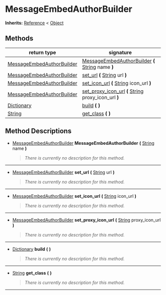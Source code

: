   
# MessageEmbedAuthorBuilder
  
**Inherits:** [Reference](https://docs.godotengine.org/en/3.5/classes/class_reference.html) < [Object](https://docs.godotengine.org/en/3.5/classes/class_object.html)  
  
  
## Methods
  
| return type                                                                     | signature                                                                                                                                                |
|---------------------------------------------------------------------------------|----------------------------------------------------------------------------------------------------------------------------------------------------------|
| [MessageEmbedAuthorBuilder](./class_messageembedauthorbuilder.md)               | [MessageEmbedAuthorBuilder](#method-MessageEmbedAuthorBuilder) **(** [String](https://docs.godotengine.org/en/3.5/classes/class_string.html) name **)**  |
| [MessageEmbedAuthorBuilder](./class_messageembedauthorbuilder.md)               | [set\_url](#method-set-url) **(** [String](https://docs.godotengine.org/en/3.5/classes/class_string.html) url **)**                                      |
| [MessageEmbedAuthorBuilder](./class_messageembedauthorbuilder.md)               | [set\_icon\_url](#method-set-icon-url) **(** [String](https://docs.godotengine.org/en/3.5/classes/class_string.html) icon\_url **)**                     |
| [MessageEmbedAuthorBuilder](./class_messageembedauthorbuilder.md)               | [set\_proxy\_icon\_url](#method-set-proxy-icon-url) **(** [String](https://docs.godotengine.org/en/3.5/classes/class_string.html) proxy\_icon\_url **)** |
| [Dictionary](https://docs.godotengine.org/en/3.5/classes/class_dictionary.html) | [build](#method-build) **(**  **)**                                                                                                                      |
| [String](https://docs.godotengine.org/en/3.5/classes/class_string.html)         | [get\_class](#method-get-class) **(**  **)**                                                                                                             |  
  
## Method Descriptions
  
- <a name="method-MessageEmbedAuthorBuilder"></a>[MessageEmbedAuthorBuilder](./class_messageembedauthorbuilder.md) **MessageEmbedAuthorBuilder** **(** [String](https://docs.godotengine.org/en/3.5/classes/class_string.html) name **)**  
  
	> *There is currently no description for this method.*  
________________

- <a name="method-set-url"></a>[MessageEmbedAuthorBuilder](./class_messageembedauthorbuilder.md) **set\_url** **(** [String](https://docs.godotengine.org/en/3.5/classes/class_string.html) url **)**  
  
	> *There is currently no description for this method.*  
________________

- <a name="method-set-icon-url"></a>[MessageEmbedAuthorBuilder](./class_messageembedauthorbuilder.md) **set\_icon\_url** **(** [String](https://docs.godotengine.org/en/3.5/classes/class_string.html) icon\_url **)**  
  
	> *There is currently no description for this method.*  
________________

- <a name="method-set-proxy-icon-url"></a>[MessageEmbedAuthorBuilder](./class_messageembedauthorbuilder.md) **set\_proxy\_icon\_url** **(** [String](https://docs.godotengine.org/en/3.5/classes/class_string.html) proxy\_icon\_url **)**  
  
	> *There is currently no description for this method.*  
________________

- <a name="method-build"></a>[Dictionary](https://docs.godotengine.org/en/3.5/classes/class_dictionary.html) **build** **(**  **)**  
  
	> *There is currently no description for this method.*  
________________

- <a name="method-get-class"></a>[String](https://docs.godotengine.org/en/3.5/classes/class_string.html) **get\_class** **(**  **)**  
  
	> *There is currently no description for this method.*  
________________

  
